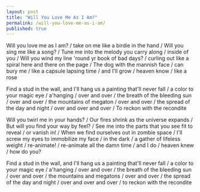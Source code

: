 ```yaml
---
layout: post
title: "Will You Love Me As I Am?"
permalink: /will-you-love-me-as-i-am/
published: true
---
```


Will you love me as I am? / take on me like a birdie in the hand / Will you sing me like a song? / Tune me into the melody you carry along / inside of you / Will you wind my line 'round yr book of bad days? / 
curling out like a spiral here and there on the page / The dog with the mannish face / can bury me / like a capsule lapsing time / and I'll grow / heaven know / like a rose

Find a stud in the wall, and I'll hang us a painting that'll never fall / a color to your magic eye / a'hanging / over and over / the breath of the bleeding sun / over and over / the mountains of megaton / over and over / the spread of the day and night / over and over and over / To reckon with the recondite

Will you twirl me in your hands? / Our fires shrink as the universe expands / But will you find your way by feel? / See me into the parts that you see fit to reveal / or vanish in! / When we find ourselves out in zombie space / I'll screw my eyes to immobilize my face / in the dark / a gather of lifeless weight / re-animate! / re-animate all the damn time / and I do / heaven knew / how do you?

Find a stud in the wall, and I'll hang us a painting that'll never fall / a color to your magic eye / a'hanging / over and over / the breath of the bleeding sun / over and over / the mountains and megatons / over and over / the spread of the day and night / over and over and over / to reckon with the recondite

<!-- Hey, I know it's a lot to be melting the elements down in a fire, but heretofore, I've been all cocky-eyed / 
To see the manifestations appearing
Accompany me on this heady journey. Defenestrate -->